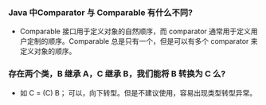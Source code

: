 ### Java 中Comparator 与 Comparable 有什么不同? 
* Comparable 接口用于定义对象的自然顺序，而 comparator 通常用于定义用户定制的顺序。Comparable 总是只有一个，但是可以有多个 comparator 来定义对象的顺序。

### 存在两个类，B 继承 A，C 继承 B，我们能将 B 转换为 C 么? 
* 如 C = (C) B； 可以，向下转型。但是不建议使用，容易出现类型转型异常。

